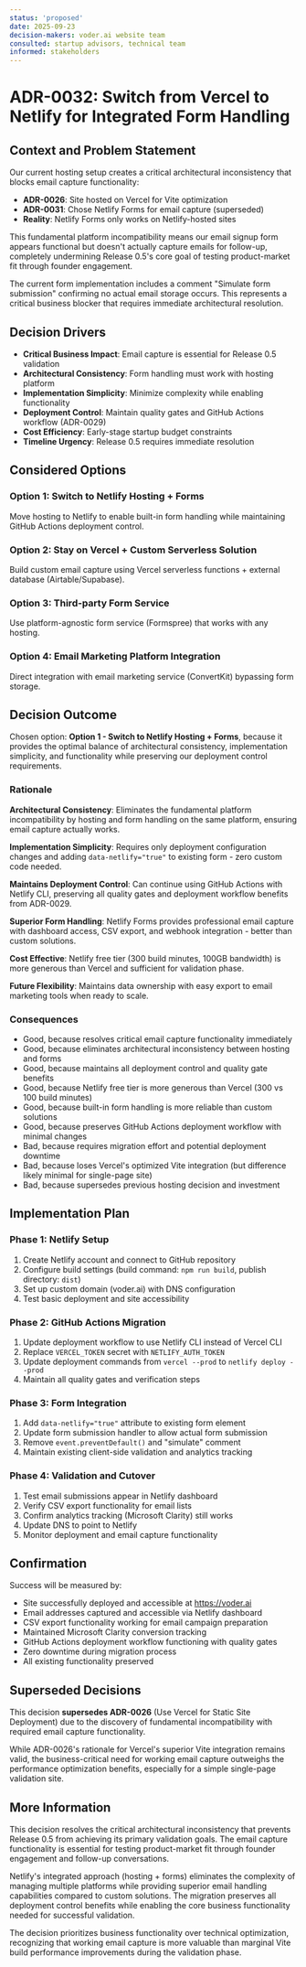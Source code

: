 ```yaml
---
status: 'proposed'
date: 2025-09-23
decision-makers: voder.ai website team
consulted: startup advisors, technical team
informed: stakeholders
---
```


# ADR-0032: Switch from Vercel to Netlify for Integrated Form Handling

## Context and Problem Statement

Our current hosting setup creates a critical architectural inconsistency that blocks email capture functionality:

- **ADR-0026**: Site hosted on Vercel for Vite optimization
- **ADR-0031**: Chose Netlify Forms for email capture (superseded)
- **Reality**: Netlify Forms only works on Netlify-hosted sites

This fundamental platform incompatibility means our email signup form appears functional but doesn't actually capture emails for follow-up, completely undermining Release 0.5's core goal of testing product-market fit through founder engagement.

The current form implementation includes a comment "Simulate form submission" confirming no actual email storage occurs. This represents a critical business blocker that requires immediate architectural resolution.

## Decision Drivers

- **Critical Business Impact**: Email capture is essential for Release 0.5 validation
- **Architectural Consistency**: Form handling must work with hosting platform
- **Implementation Simplicity**: Minimize complexity while enabling functionality
- **Deployment Control**: Maintain quality gates and GitHub Actions workflow (ADR-0029)
- **Cost Efficiency**: Early-stage startup budget constraints
- **Timeline Urgency**: Release 0.5 requires immediate resolution

## Considered Options

### Option 1: Switch to Netlify Hosting + Forms

Move hosting to Netlify to enable built-in form handling while maintaining GitHub Actions deployment control.

### Option 2: Stay on Vercel + Custom Serverless Solution

Build custom email capture using Vercel serverless functions + external database (Airtable/Supabase).

### Option 3: Third-party Form Service

Use platform-agnostic form service (Formspree) that works with any hosting.

### Option 4: Email Marketing Platform Integration

Direct integration with email marketing service (ConvertKit) bypassing form storage.

## Decision Outcome

Chosen option: **Option 1 - Switch to Netlify Hosting + Forms**, because it provides the optimal balance of architectural consistency, implementation simplicity, and functionality while preserving our deployment control requirements.

### Rationale

**Architectural Consistency**: Eliminates the fundamental platform incompatibility by hosting and form handling on the same platform, ensuring email capture actually works.

**Implementation Simplicity**: Requires only deployment configuration changes and adding `data-netlify="true"` to existing form - zero custom code needed.

**Maintains Deployment Control**: Can continue using GitHub Actions with Netlify CLI, preserving all quality gates and deployment workflow benefits from ADR-0029.

**Superior Form Handling**: Netlify Forms provides professional email capture with dashboard access, CSV export, and webhook integration - better than custom solutions.

**Cost Effective**: Netlify free tier (300 build minutes, 100GB bandwidth) is more generous than Vercel and sufficient for validation phase.

**Future Flexibility**: Maintains data ownership with easy export to email marketing tools when ready to scale.

### Consequences

- Good, because resolves critical email capture functionality immediately
- Good, because eliminates architectural inconsistency between hosting and forms
- Good, because maintains all deployment control and quality gate benefits
- Good, because Netlify free tier is more generous than Vercel (300 vs 100 build minutes)
- Good, because built-in form handling is more reliable than custom solutions
- Good, because preserves GitHub Actions deployment workflow with minimal changes
- Bad, because requires migration effort and potential deployment downtime
- Bad, because loses Vercel's optimized Vite integration (but difference likely minimal for single-page site)
- Bad, because supersedes previous hosting decision and investment

## Implementation Plan

### Phase 1: Netlify Setup

1. Create Netlify account and connect to GitHub repository
2. Configure build settings (build command: `npm run build`, publish directory: `dist`)
3. Set up custom domain (voder.ai) with DNS configuration
4. Test basic deployment and site accessibility

### Phase 2: GitHub Actions Migration

1. Update deployment workflow to use Netlify CLI instead of Vercel CLI
2. Replace `VERCEL_TOKEN` secret with `NETLIFY_AUTH_TOKEN`
3. Update deployment commands from `vercel --prod` to `netlify deploy --prod`
4. Maintain all quality gates and verification steps

### Phase 3: Form Integration

1. Add `data-netlify="true"` attribute to existing form element
2. Update form submission handler to allow actual form submission
3. Remove `event.preventDefault()` and "simulate" comment
4. Maintain existing client-side validation and analytics tracking

### Phase 4: Validation and Cutover

1. Test email submissions appear in Netlify dashboard
2. Verify CSV export functionality for email lists
3. Confirm analytics tracking (Microsoft Clarity) still works
4. Update DNS to point to Netlify
5. Monitor deployment and email capture functionality

## Confirmation

Success will be measured by:

- Site successfully deployed and accessible at https://voder.ai
- Email addresses captured and accessible via Netlify dashboard
- CSV export functionality working for email campaign preparation
- Maintained Microsoft Clarity conversion tracking
- GitHub Actions deployment workflow functioning with quality gates
- Zero downtime during migration process
- All existing functionality preserved

## Superseded Decisions

This decision **supersedes ADR-0026** (Use Vercel for Static Site Deployment) due to the discovery of fundamental incompatibility with required email capture functionality.

While ADR-0026's rationale for Vercel's superior Vite integration remains valid, the business-critical need for working email capture outweighs the performance optimization benefits, especially for a simple single-page validation site.

## More Information

This decision resolves the critical architectural inconsistency that prevents Release 0.5 from achieving its primary validation goals. The email capture functionality is essential for testing product-market fit through founder engagement and follow-up conversations.

Netlify's integrated approach (hosting + forms) eliminates the complexity of managing multiple platforms while providing superior email handling capabilities compared to custom solutions. The migration preserves all deployment control benefits while enabling the core business functionality needed for successful validation.

The decision prioritizes business functionality over technical optimization, recognizing that working email capture is more valuable than marginal Vite build performance improvements during the validation phase.
